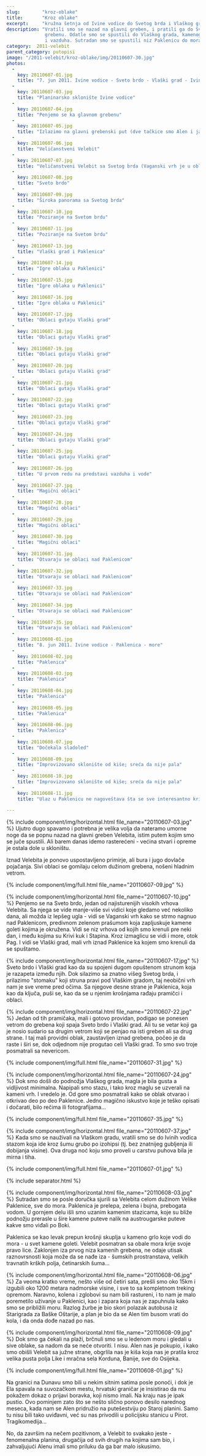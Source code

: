 ```yaml
---
slug:        "kroz-oblake"
title:       "Kroz oblake"
excerpt:     "kružna šetnja od Ivine vodice do Svetog brda i Vlaškog grada; spust do mora kroz Paklenicu"
description: "Vratili smo se nazad na glavni greben, i pratili ga do Svetog brda, najisturenijeg visokog vrha na tom 
              grebenu. Odatle smo se spustili do Vlaškog grada, kamenog vrha iznad Paklenice, i tu uživali u magiji vode 
              i vazduha. Sutradan smo se spustili niz Paklenicu do mora."
category:  2011-velebit
parent_category: putopisi
image: "/2011-velebit/kroz-oblake/img/20110607-30.jpg"
photos:
  -
    key: 20110607-01.jpg
    title: "7. jun 2011. Ivine vodice - Sveto brdo - Vlaški grad - Ivine vodice" 
  -
    key: 20110607-03.jpg
    title: "Planinarsko sklonište Ivine vodice"
  -
    key: 20110607-04.jpg
    title: "Penjemo se ka glavnom grebenu"
  -
    key: 20110607-05.jpg
    title: "Izlazimo na glavni grebenski put (dve tačkice smo Alen i ja)"
  -
    key: 20110607-06.jpg
    title: "Veličanstveni Velebit"
  -
    key: 20110607-07.jpg
    title: "Veličanstveni Velebit sa Svetog brda (Vaganski vrh je u oblacima a Paklenica u podnožju)"
  -
    key: 20110607-08.jpg
    title: "Sveto brdo"
  -
    key: 20110607-09.jpg
    title: "Široka panorama sa Svetog brda"
  -
    key: 20110607-10.jpg
    title: "Poziranje na Svetom brdu"
  -
    key: 20110607-11.jpg
    title: "Poziranje na Svetom brdu"
  -
    key: 20110607-13.jpg
    title: "Vlaški grad i Paklenica"
  -
    key: 20110607-14.jpg
    title: "Igre oblaka u Paklenici"
  -
    key: 20110607-15.jpg
    title: "Igre oblaka u Paklenici"
  -
    key: 20110607-16.jpg
    title: "Igre oblaka u Paklenici"
  -
    key: 20110607-17.jpg
    title: "Oblaci gutaju Vlaški grad"
  -
    key: 20110607-18.jpg
    title: "Oblaci gutaju Vlaški grad"
  -
    key: 20110607-19.jpg
    title: "Oblaci gutaju Vlaški grad"
  -
    key: 20110607-20.jpg
    title: "Oblaci gutaju Vlaški grad"
  -
    key: 20110607-21.jpg
    title: "Oblaci gutaju Vlaški grad"
  -
    key: 20110607-22.jpg
    title: "Oblaci gutaju Vlaški grad"
  -
    key: 20110607-23.jpg
    title: "Oblaci gutaju Vlaški grad"
  -
    key: 20110607-24.jpg
    title: "Oblaci gutaju Vlaški grad"
  -
    key: 20110607-25.jpg
    title: "Oblaci gutaju Vlaški grad"
  -
    key: 20110607-26.jpg
    title: "U prvom redu na predstavi vazduha i vode"
  -
    key: 20110607-27.jpg
    title: "Magični oblaci"
  -
    key: 20110607-28.jpg
    title: "Magični oblaci"
  -
    key: 20110607-29.jpg
    title: "Magični oblaci"
  -
    key: 20110607-30.jpg
    title: "Magični oblaci"
  -
    key: 20110607-31.jpg
    title: "Otvaraju se oblaci nad Paklenicom"
  -
    key: 20110607-32.jpg
    title: "Otvaraju se oblaci nad Paklenicom"
  -
    key: 20110607-33.jpg
    title: "Otvaraju se oblaci nad Paklenicom"
  -
    key: 20110607-34.jpg
    title: "Otvaraju se oblaci nad Paklenicom"
  -
    key: 20110607-35.jpg
    title: "Otvaraju se oblaci nad Paklenicom"
  -
    key: 20110608-01.jpg
    title: "8. jun 2011. Ivine vodice - Paklenica - more"
  -
    key: 20110608-02.jpg
    title: "Paklenica"
  -
    key: 20110608-03.jpg
    title: "Paklenica"
  -
    key: 20110608-04.jpg
    title: "Paklenica"
  -
    key: 20110608-05.jpg
    title: "Paklenica"
  -
    key: 20110608-06.jpg
    title: "Paklenica"
  -
    key: 20110608-07.jpg
    title: "Dočekala sladoled"
  -
    key: 20110608-09.jpg
    title: "Improvizovano sklonište od kiše; sreća da nije pala"
  -
    key: 20110608-10.jpg
    title: "Improvizovano sklonište od kiše; sreća da nije pala"
  -
    key: 20110608-11.jpg
    title: "Ulaz u Paklenicu ne nagoveštava šta se sve interesantno krije iza"
  
---
```


{% include component/img/horizontal.html file_name="20110607-03.jpg" %}
Ujutro dugo spavamo i potrebna je velika volja da nateramo umorne noge da se popnu nazad na glavni greben Velebita, istim 
putem kojim smo se juče spustili. Ali barem danas idemo rasterećeni - većina stvari i opreme je ostala dole u skloništu.

Iznad Velebita je ponovo uspostavljeno primirje, ali bura i jugo dovlače pojačanja. Sivi oblaci se gomilaju celom dužinom 
grebena, nošeni hladnim vetrom.

{% include component/img/full.html file_name="20110607-09.jpg" %}

{% include component/img/horizontal.html file_name="20110607-10.jpg" %}
Penjemo se na Sveto brdo, jedan od najisturenijih visokih vrhova Velebita. Sa njega se vide manje-više svi vidici koje 
gledamo već nekoliko dana, ali možda iz lepšeg ugla - vidi se Vaganski vrh kako se strmo nagnuo nad Paklenicom, predivnom 
zelenom prašumom koja zapljuskuje kamene goleti kojima je okružena. Vidi se niz vrhova od kojih smo krenuli pre neki dan, 
i među kojima su Krivi kuk i Stapina. Kroz izmaglicu se vidi i more, otok Pag. I vidi se Vlaški grad, mali vrh iznad Paklenice 
ka kojem smo krenuli da se spuštamo.

{% include component/img/horizontal.html file_name="20110607-17.jpg" %}
Sveto brdo i Vlaški grad kao da su spojeni dugom opuštenom strunom koja je razapeta između njih. Dok silazimo sa znatno 
višeg Svetog brda, i prilazimo "stomaku" koji struna pravi pod Vlaškim gradom, taj neobični vrh nam je sve vreme pred 
očima. Sa njegove desne strane je Paklenica, koja kao da ključa, puši se, kao da se u njenim krošnjama rađaju pramičci i oblaci.

{% include component/img/horizontal.html file_name="20110607-22.jpg" %}
Jedan od tih pramičaka, mali i gotovo providan, podigao se ponesen vetrom do grebena koji spaja Sveto brdo i Vlaški grad. 
Ali tu se vetar koji ga je nosio sudario sa drugim vetrom koji se penjao na isti greben ali sa drug strane. I taj mali 
providni oblak, zaustavljen iznad grebena, počeo je da raste i širi se, dok odjednom nije progutao celi Vlaški grad. To 
smo svo troje posmatrali sa nevericom.

{% include component/img/full.html file_name="20110607-31.jpg" %}

{% include component/img/horizontal.html file_name="20110607-24.jpg" %}
Dok smo došli do podnožja Vlaškog grada, magla je bila gusta a vidljivost minimalna. Napipali smo stazu, i tako kroz maglu se 
uzverali na kameni vrh. I vredelo je. Od gore smo posmatrali kako se oblak otvarao i otkrivao deo po deo Paklenice. 
Jedno magično iskustvo koje je teško opisati i dočarati, bilo rečima ili fotografijama...

{% include component/img/full.html file_name="20110607-35.jpg" %}

{% include component/img/horizontal.html file_name="20110607-37.jpg" %}
Kada smo se nauživali na Vlaškom gradu, vratili smo se do Ivinih vodica stazom koja ide kroz šumu grubo po izohipsi (tj. 
bez znatnijeg gubljenja ili dobijanja visine). Ova druga noć koju smo proveli u carstvu puhova bila je mirna i tiha.

{% include component/img/full.html file_name="20110607-01.jpg" %}

{% include separator.html %}

{% include component/img/horizontal.html file_name="20110608-03.jpg" %}
Sutradan smo se posle doručka sjurili sa Velebita celom dužinom Velike Paklenice, sve do mora. Paklenica je prelepa, 
zelena i bujna, prebogata vodom. U gornjem delu išli smo uzanim kamenim stazicama, koje su bliže podnožju prerasle u šire 
kamene puteve nalik na austrougarske puteve kakve smo viđali po Boki.

Paklenica se kao levak prepun krošnji skuplja u kameno grlo koje vodi do mora - u svet kamene goleti. Velebit posmatran 
sa obale mora krije svoje pravo lice. Zaklonjen iza prvog niza kamenih grebena, ne odaje utisak raznovrsnosti koja može
da se nađe iza - šumskih prostranstava, velikih travnatih krških polja, četinarskih šuma...

{% include component/img/horizontal.html file_name="20110608-06.jpg" %}
Za veoma kratko vreme, nešto više od četiri sata, prešli smo oko 15km i izgubili oko 1200 metara nadmorske visine, i sve 
to sa kompletnom treking opremom. Naravno, kolena i zglobovi su nam bili rastureni, i to nam je malo poremetilo uživanje 
u Paklenici, kao i zapara koja nas je zapuhnula kako smo se približili moru. Razlog žurbe je bio skori polazak autobusa 
iz Starigrada za Baške Oštarije, a plan je bio da se Alen tim busom vrati do kola, i da onda dođe nazad po nas.

{% include component/img/horizontal.html file_name="20110608-09.jpg" %}
Dok smo ga čekali na plaži, brčnuli smo se u ledenom moru i gledali u sive oblake, sa nadom da se neće otvoriti. 
I nisu. Alen nas je pokupio, i kako smo obišli Velebit sa južne strane, obgrlila nas je kiša koja nas je pratila kroz 
velika pusta polja Like i mračna sela Korduna, Banije, sve do Osijeka.

{% include component/img/full.html file_name="20110608-01.jpg" %}

Na granici na Dunavu smo bili u nekim sitnim satima posle ponoći, i dok je Ela spavala na suvozačkom mestu, hrvatski 
graničar je insistirao da mu pokažem dokaz o prijavi boravka, koji nismo imali. Na kraju nas je ipak pustio. Ovo pominjem 
zato što se nešto slično ponovo desilo narednog meseca, kada nam se Alen pridružio na putešestviju po Staroj planini. 
Samo tu nisu bili tako uviđavni, već su nas privodili u policijsku stanicu u Pirot. Tragikomedija...

No, da završim na nečem pozitivnom, a Velebit to svakako jeste - fenomenalna planina, drugačija od svih drugih na kojima
sam bio, i zahvaljujući Alenu imali smo priluku da ga bar malo iskusimo.